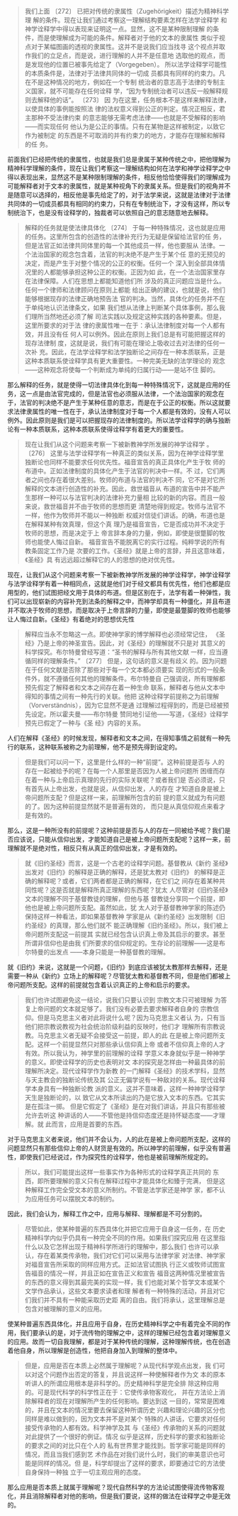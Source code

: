 <blockquote data-pid="653ztVYy">我们上面 〔272〕 已把对传统的隶属性（Zugehörigkeit）描述为精神科学理 解的条件。现在让我们通过考察这一理解结构要素怎样在法学诠释学 和神学诠释学中得以表现来证明这一点。显然，这不是某种限制理解 的条件，而是使理解成为可能的条件。解释者对于他的文本的隶属性 类似于视点对于某幅图画的透视的隶属性。这并不是说我们应当找寻 这个视点并取作我们的立足点，而是说，进行理解的人并不是任意地 选取他的观点，而是发现他的位置已被事先给定了（Vorgegeben）。 所以法学诠释学可能性的本质条件是，法律对于法律共同体的一切成 员都具有同样的约束力。凡在不是这种情况的地方，例如在一个专制 统治者的意志高于法律的专制主义国家，就不可能存在任何诠释 学，“因为专制统治者可以违反一般解释规则去解释他的话”。 〔273〕 因 为在这里，任务根本不是这样来解释法律，以使具体的事例能按照法 律的法权意义得到公正的判定。情况正相反，君主那种不受法律约束 的意志能够无需考虑法律——也就是不受解释的影响——而实现任何 他认为是公正的事情。只有在某物是这样被制定，以致它作为被制定 的东西是不可取消的并有约束力的地方，才能存在理解和解释的任 务。 </blockquote><p data-pid="CI8u1jaP">前面我们已经把传统的隶属性，也就是我们总是隶属于某种传统之中，把他理解为精神科学理解的条件，现在让我们考察这一理解结构如何在法学和神学诠释学之中得以表现出来，显然这不是某种限制理解的条件，相反他恰恰使得我们的理解成为可能解释者对于文本的隶属性，就是某种视角下的隶属关系。但是我们的视角并不是随意可以选择的，相反他是事先给定了的，对于法学来说，这就是法律对于法律共同体的一切成员都具有相同的约束力，只有在专制统治下，才没有这样，所以专制统治下，也是没有诠释学的，独裁者可以依照自己的意志随意地去解释。</p><blockquote data-pid="OuNcF_qQ">解释的任务就是使法律具体化 〔274〕 于每一种特殊情况，这也就是应用 的任务。这里所包含的创造性的法律补充行为无疑是保留给法官的任 务，但是法官正如法律共同体里的每一个其他成员一样，他也要服从 法律。一个法治国家的观念包含着，法官的判决绝不是产生于某个任 意的无预见的决定，而是产生于对整个情况的公正的权衡。任何一个 深入到全部具体情况里的人都能够承担这种公正的权衡。正因为如 此，在一个法治国家里存在法律保障。人们在思想上都能知道他们所 涉及的真正问题应当是什么。任何一个律师和法律顾问在原则上都能 给出正确的建议，也就是说，他们能够根据现存的法律正确地预告法 官的判决。当然，具体化的任务并不在于单纯地认识法律条文，如果 我们想从法律上判断某个具体事例，那么我们理所当然地还必须了解 司法实践以及规定这种实践的各种要素。但是，这里所要求的对于法 律的隶属性唯一在于：承认法律制度对每一个人都有效，并且没有任 何人可以例外。因此在原则上我们总是有可能把握这样的现存法律制 度，这就是说，我们有可能在理论上吸收过去对法律的任何一次补 充。因此，在法学诠释学和法学独断论之间存在一种本质联系，正是 这种本质联系使诠释学具有更大重要性。一种完美无缺的法学理论的 观念——这种观念将使每一个判断成为单纯的归属行动——是站不住 脚的。</blockquote><p data-pid="QQcKj7x0">那么解释的任务，就是使得一切法律具体化到每一种特殊情况下，这就是应用的任务，这一点是由法官完成的，但是法官也必须服从法律，一个法治国家的观念在于，法官的判决绝不是产生于某种任意的意志，而是在于公正的权衡。所以这就要求法律隶属性的唯一性在于，承认法律制度对于每一个人都是有效的，没有人可以例外。因此原则是我们是可以把握现存的法律制度的。所以法学诠释学的确与独断论有一种本质联系，这种本质联系使得诠释学有着更大的重要性。</p><blockquote data-pid="TjRm2V_-">现在让我们从这个问题来考察一下被新教神学所发展的神学诠释学 。 〔276〕 这里与法学诠释学有一种真正的类似关系，因为在神学诠释学里 独断论也同样不能要求任何优先性。福音宣告的真正具体化产生于牧 师的布道中。正如法律制度的具体化产生于法官的判决中一样。不 过，它们两者之间也存在着很大差别。牧师的布道与法官的判决不 同，它不是对它所解释的文本进行创造性的补充。因此，救世福音从 布道的宣告中并不能产生那样一种可以与法官判决的法律补充力量相 比较的新的内容。而且一般来说，救世福音并不由于牧师的思想而更 清楚地得到规定。牧师与法官不一样，他作为牧师并不能以一种独断 权威对信徒们讲话。的确，布道也是在解释某种有效真理，但这个真 理乃是福音宣告，它是否成功并不决定于牧师的思想，而是决定于上 帝言辞本身的力量，例如，即使是很蹩脚的牧师也能使人悔过自新。 福音宣告不能脱离它的实行过程。纯粹学说的所有教条固定工作乃是 次要的工作。《圣经》就是上帝的言辞，并且这意味着，《圣经》具 有远远超过解释它的人的思想的绝对优先性。 </blockquote><p data-pid="f7mY11mj">现在，让我们从这个问题来考察一下被新教神学所发展的神学诠释学，神学诠释学与法学诠释学有着一种相同点，这就是他们对于经文都具有优先性，他们也都是应用型的，他们试图把经文用于具体的布道。但是区别在于，法学有着一种弹性，我们可以出现崭新的内容补充到法条的解释之中，而神学却具有一种僵化，并且布道并不取决于牧师的思想，而是取决于上帝言辞的力量，即使是最蹩脚的牧师也能够让人悔过自新。《圣经》有着绝对的思想优先性</p><blockquote data-pid="_tL5pGLc">解释应当永不忽略这一点。即使神学家的博学解释也必须经常记住， 《圣经》乃是上帝的神圣宣告。因此，对《圣经》的理解就不只是对 其意义的科学探究。布尔特曼曾经写道：“圣书的解释与所有其他文献 一样，应当遵循同样的理解条件。” 〔277〕 但是，这句话的意义是有歧义 的。因为问题在于任何文献是否除了那些对于每一个文本都必须要实 现的形式的一般条件外，就不遵循任何其他的理解条件。布尔特曼自 己强调说，所有理解都预先假定了解释者和文本之间存在着一种生命 联系，解释者与他从文本中得知的事情之间有一种先行的关联。他把 这种诠释学前提称之为前理解 （Vorverständnis），因为它显然不是通 过理解过程得到的，而是已经被预先设定。所以霍夫曼——布尔特曼 赞同地引证他——写道，《圣经》诠释学预先已假定了一种与《圣 经》内容的关系。</blockquote><p data-pid="uXxDXbRX">人们在解释《圣经》的时候发现，解释者和文本之间，在得知事情之前就有一种先行的联系，这种联系被称之为前理解，他不是预先得到设定的。</p><blockquote data-pid="b3jJH67Q">但是我们可以问一下，这里是什么样的一种“前提”。这种前提是否与 人的存在一起被给予的呢？在每一个人那里是否因为人被上帝问题所 困缠而存在着一种与上帝启示真理的先行的实际关联呢？或者我们是 否必须说，只有首先从上帝出发，也就是说，从信仰出发，人的存在 才知道自身是被上帝问题所支配？但是这样一来，前理解所包含的前 提的意义就成为有问题的了。因为这种前提显然就不是普遍有效的， 而只是从真信仰观点来看才是有效的。</blockquote><p data-pid="4tjnrb7k">那么，这是一种所没有的前提呢？这种前提是否与人的存在一同被给予呢？我们是否应该说，只能从信仰出发，才能知道自己是被上帝问题所支配呢？这样一来，前理解就不是绝对性，相反只有从真正的信仰出发，才是有效的。</p><blockquote data-pid="DyNRfj7Q">就《旧约圣经》而言，这是一个古老的诠释学问题。基督教从《新约 圣经》出发对《旧约》的解释是正确的解释，还是犹太教对《旧约》 的解释是正确的解释呢？或者，它们两者都是正确的解释，在它们之 间存在着某种共同性呢？这是否就是解释所真正理解的东西呢？犹太 人尽管对《旧约圣经》文本的理解不同于基督教徒的理解，但他与基 督教徒分享同一个前提，即他也是被上帝问题所支配。虽然如此，犹 太人对于基督教神学家的陈述仍保持这样一种看法，即如果基督教神 学家是从《新约圣经》出发限制《旧约圣经》的真理，那么他们就不 能正确理解《旧约圣经》。所以，我们被上帝问题所支配这一前提其 实就已经包含认识真上帝及其启示的要求。甚至所谓非信仰也是由我 们所要求的信仰规定的。生存论的前理解——这是布尔特曼的出发点 ——本身只能是一种基督教的理解。</blockquote><p data-pid="PYJ1TM3J">就《旧约》来说，这就是一个问题，《旧约》到底应该被犹太教那样去解释，还是需要一种从《新约》立场上的解释呢？尽管犹太教和基督教不同，但是他们都被上帝问题所支配。这样的前提就包含着认识真正的上帝和启示的要求。</p><blockquote data-pid="j6vupAZJ">我们也许试图避免这一结论，说我们只要认识到 宗教文本只可被理解 为答复上帝问题的文本就足够了。我们没有必要去要求解释者自身的 宗教信仰。但是马克思主义者对此将说什么呢？因为马克思主义者认 为，只有当他们把宗教说教视为社会统治阶级利益的反映时，他们才 理解所有宗教说教。马克思主义者无疑不会接受这一前提，即人的此 在是被上帝问题所支配。这样一个前提显然只对那些承认信仰真上帝 或者不信仰真上帝的人才有效。所以我认为，神学里的前理解的诠释 学意义本身就似乎是一种神学的意义。即使诠释学的历史也表明对文 本的探究是怎样由一种最具体的前理解所决定。现代诠释学作为新教 的一门解释《圣经》的技术学科，显然与天主教会的独断论传统及其 公正无偏学说有一种敌对的关系。现代诠释学本身具有一种独断论教 派的意义。这并不意味着，这样一种神学诠释学天生是独断论的，以 致它从文本所读出的乃是它放入文本的东西。它其实是在孤注一掷。 但是它假定了《圣经》是在对我们讲话，并且只有那些被允许去听这 种讲话的人——不管他是持信仰态度还是持怀疑态度——才理解。就 此而言，应用是首要的东西。 </blockquote><p data-pid="oN0cYuHW">对于马克思主义者来说，他们并不会认为，人的此在是被上帝问题所支配，这样的问题显然只有那些信仰上帝的人财货是有效的。所以神学的前理解，似乎没有普遍性，即使我们已经说过，作为探究性的诠释学，他也是被前理解所规定的。</p><blockquote data-pid="xiDNKEDE">所以，我们可能提出这样一些事实作为各种形式的诠释学真正共同的 东西，即所要理解的意义只有在解释过程中才能具体化和臻于完满， 但是这种解释工作完全受文本的意义所制约。不管是法学家还是神学 家，都不认为应用任务可以摆脱文本的制约。 </blockquote><p data-pid="82Q4Ps2L">因此，我们会认为，解释工作之中，应用与解释、理解都是不可分割的。</p><blockquote data-pid="X1khD-AX">尽管如此，使某种普遍的东西具体化并把它应用于自身这一任务，在 历史精神科学内似乎仍具有一种完全不同的作用。如果我们探究应用 在这里指什么以及它怎样出现于精神科学所进行的理解中，那么我们 也许可以承认，存在着某类传承物，我们对它们可以采用与法律学家 对法律、神学家对福音宣告所采取的同样应用方式。正如法官试图执 行正义或牧师试图宣告福音的情况一样，并且正如在宣告正义和宣告 福音这两种情况里被宣告的东西的意义得到其最完美的实现一样，我 们也能对某个哲学文本或某个文学作品承认，这些文本要求读者和理 解者有一种特殊的活动，并且对它们我们并不具有一种能采取历史距 离的自由。我们将承认，这里理解总是包含对被理解的意义的应用。</blockquote><p data-pid="erXliQDm">使某种普遍东西具体化，并且应用于自身，在历史精神科学之中有着完全不同的作用，我们要承认的是，对于流传物的理解之中，这样的理解已经包含着对理解意义的应用。故而一切自我理解，都是对于某种传统的理解，这种理解传统，也在创造着他自身，所以理解是创造性，他把自身加入到理解的整体中。</p><blockquote data-pid="P_8uYyKr">但是，应用是否在本质上必然属于理解呢？从现代科学观点出发，我 们可以对这个问题作出否定的答复，并且说这样一种使解释者作为文 本的原本听讲人的所谓应用根本是非科学的。历史精神科学是完全排 除这种应用的。可是现代科学的科学性正在于：它使传承物客观化， 并在方法论上消除解释者的现在对理解所产生的任何影响。要达到这 一目的，常常是困难的，并且在文本的情况里要去保留这种所谓历史 兴趣和理论兴趣的区分也同样是难以做到的，因为文本并不是对某个 特殊的人讲话，它要求对任何接受传承物的人都有效。科学神学及其 与《圣经》传承物的关系的问题就对此提供了一个很好的例证。情况 似乎是这样，历史科学的要求和独断论的要求之间的对比只在个人的 私有世界里才能找到。哲学家可能是同样的情况，而且当我们感到艺 术作品在对我们说什么时，我们的审美意识也可能是同样的情况。但 是，科学却提出了这样的要求，即要通过它的方法使自身保持一种独 立于一切主观应用的态度。 </blockquote><p data-pid="4RCjUbB3">那么应用是否本质上就属于理解呢？现代自然科学的方法论试图使得流传物客观化，并且消除解释者对他的影响，但是我们要说，这样的做法在诠释学之中是无效的。</p><p></p>